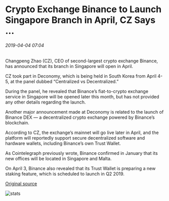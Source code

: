 # Crypto Exchange Binance to Launch Singapore Branch in April, CZ Says ...

###### 2019-04-04 07:04

Changpeng Zhao (CZ), CEO of second-largest crypto exchange Binance, has announced that its branch in Singapore will open in April.

CZ took part in Deconomy, which is being held in South Korea from April 4-5, at the panel dubbed “Centralized vs Decentralized.”

During the panel, he revealed that Binance’s fiat-to-crypto exchange service in Singapore will be opened later this month, but has not provided any other details regarding the launch.

Another major announcement made at Deconomy is related to the launch of Binance DEX — a decentralized crypto exchange powered by Binance’s blockchain.

According to CZ, the exchange’s mainnet will go live later in April, and the platform will reportedly support secure decentralized software and hardware wallets, including Binance’s own Trust Wallet.

As Cointelegraph previously wrote, Binance confirmed in January that its new offices will be located in Singapore and Malta.

On April 3, Binance also revealed that its Trust Wallet is preparing a new staking feature, which is scheduled to launch in Q2 2019.

[Original source](https://cointelegraph.com/news/crypto-exchange-binance-to-launch-singapore-branch-in-april-cz-says)

![stats](https://c.statcounter.com/11760860/0/a89fa40b/1/ "stats")